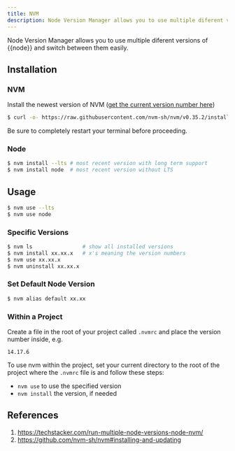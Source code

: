 ```yaml
---
title: NVM
description: Node Version Manager allows you to use multiple diferent versions of node and switch between them easily.
---
```


Node Version Manager allows you to use multiple diferent versions of {{node}} and switch between them easily.

## Installation

### NVM

Install the newest version of NVM ([get the current version number here](https://github.com/nvm-sh/nvm#installing-and-updating))

```bash
$ curl -o- https://raw.githubusercontent.com/nvm-sh/nvm/v0.35.2/install.sh | bash
```

Be sure to completely restart your terminal before proceeding.

### Node

```bash
$ nvm install --lts # most recent version with long term support
$ nvm install node  # most recent version without LTS
```

## Usage

```bash
$ nvm use --lts
$ nvm use node
```

### Specific Versions

```bash
$ nvm ls                # show all installed versions
$ nvm install xx.xx.x   # x's meaning the version numbers
$ nvm use xx.xx.x
$ nvm uninstall xx.xx.x
```

### Set Default Node Version

```bash
$ nvm alias default xx.xx
```

### Within a Project

Create a file in the root of your project called `.nvmrc` and place the version number inside, e.g.

```
14.17.6
```

To use nvm within the project, set your current directory to the root of the project where the `.nvmrc` file is and follow these steps:

- `nvm use` to use the specified version
- `nvm install` the version, if needed

## References

1. https://techstacker.com/run-multiple-node-versions-node-nvm/
2. https://github.com/nvm-sh/nvm#installing-and-updating
